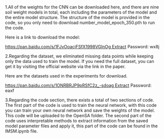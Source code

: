 1.All of the weights for the CNN can be downloaded here, and there are nine soil weight models in total, each including the parameters of the model and the entire model structure. The structure of the model is provided in the code, so you only need to download number_model_epoch_350.pth to run the code. 

Here is a link to download the model: 

https://pan.baidu.com/s/1FJvOoacjFSfX1998VGInOg Extract Password: wx8j

2.Regarding the dataset, we eliminated missing data points while keeping only the data used to train the model. If you need the full dataset, you can get it by visiting the official website via the link in the paper. 

Here are the datasets used in the experiments for download. 

https://pan.baidu.com/s/1ONRBRJP9pRSfC2z_-sdoag Extract Password: eaxf

3.Regarding the code section, there exists a total of two sections of code. The first part of the code is used to train the neural network, with this code you can train your own neural network and save the weights of the model. This code will be uploaded to the OpenSA folder. The second part of the code uses interpretable methods to extract information from the saved model parameter files and apply it, this part of the code can be found in the IMSM.ipynb file.

